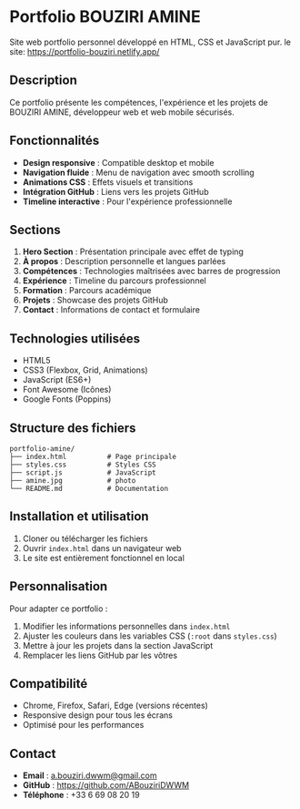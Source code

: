 # Portfolio BOUZIRI AMINE

Site web portfolio personnel développé en HTML, CSS et JavaScript pur.
le site:
https://portfolio-bouziri.netlify.app/

## Description

Ce portfolio présente les compétences, l'expérience et les projets de BOUZIRI AMINE, développeur web et web mobile sécurisés.

## Fonctionnalités

- **Design responsive** : Compatible desktop et mobile
- **Navigation fluide** : Menu de navigation avec smooth scrolling
- **Animations CSS** : Effets visuels et transitions
- **Intégration GitHub** : Liens vers les projets GitHub
- **Timeline interactive** : Pour l'expérience professionnelle

## Sections

1. **Hero Section** : Présentation principale avec effet de typing
2. **À propos** : Description personnelle et langues parlées
3. **Compétences** : Technologies maîtrisées avec barres de progression
4. **Expérience** : Timeline du parcours professionnel
5. **Formation** : Parcours académique
6. **Projets** : Showcase des projets GitHub
7. **Contact** : Informations de contact et formulaire

## Technologies utilisées

- HTML5
- CSS3 (Flexbox, Grid, Animations)
- JavaScript (ES6+)
- Font Awesome (Icônes)
- Google Fonts (Poppins)

## Structure des fichiers

```
portfolio-amine/
├── index.html          # Page principale
├── styles.css          # Styles CSS
├── script.js           # JavaScript
├── amine.jpg           # photo
└── README.md           # Documentation
```

## Installation et utilisation

1. Cloner ou télécharger les fichiers
2. Ouvrir `index.html` dans un navigateur web
3. Le site est entièrement fonctionnel en local

## Personnalisation

Pour adapter ce portfolio :

1. Modifier les informations personnelles dans `index.html`
2. Ajuster les couleurs dans les variables CSS (`:root` dans `styles.css`)
3. Mettre à jour les projets dans la section JavaScript
4. Remplacer les liens GitHub par les vôtres

## Compatibilité

- Chrome, Firefox, Safari, Edge (versions récentes)
- Responsive design pour tous les écrans
- Optimisé pour les performances

## Contact

- **Email** : a.bouziri.dwwm@gmail.com
- **GitHub** : https://github.com/ABouziriDWWM
- **Téléphone** : +33 6 69 08 20 19
